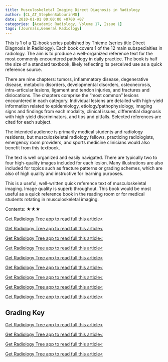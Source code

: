 ```yaml
---
title: Musculoskeletal Imaging Direct Diagnosis in Radiology
author: [CL_AT_StephenSabourinMD]
date: 2010-01-01 00:00:00 +0700 +07
categories: [Academic Radiology, Volume 17, Issue 1]
tags: [Journals,General Radiology]
---
```

This is 1 of a 12-book series published by Thieme (series title Direct Diagnosis in Radiology). Each book covers 1 of the 12 main subspecialties in radiology. The aim is to produce a well-organized reference text for the most commonly encountered pathology in daily practice. The book is half the size of a standard textbook, likely reflecting its perceived use as a quick reference source.

There are nine chapters: tumors, inflammatory disease, degenerative disease, metabolic disorders, developmental disorders, osteonecrosis, intra-articular lesions, ligament and tendon injuries, and fractures and dislocations. The chapters comprise the “most common” lesions encountered in each category. Individual lesions are detailed with high-yield information related to epidemiology, etiology/pathophysiology, imaging signs and findings from each modality, clinical issues, differential diagnosis with high-yield discriminators, and tips and pitfalls. Selected references are cited for each subject.

The intended audience is primarily medical students and radiology residents, but musculoskeletal radiology fellows, practicing radiologists, emergency room providers, and sports medicine clinicians would also benefit from this textbook.

The text is well organized and easily navigated. There are typically two to four high-quality images included for each lesion. Many illustrations are also included for topics such as fracture patterns or grading schemes, which are also of high quality and instructive for learning purposes.

This is a useful, well-written quick reference text of musculoskeletal imaging. Image quality is superb throughout. This book would be most useful as a quick reference book in the reading room or for medical students rotating in musculoskeletal imaging.

Contents: ★★★

[Get Radiology Tree app to read full this article<](https://clinicalpub.com/app)

[Get Radiology Tree app to read full this article<](https://clinicalpub.com/app)

[Get Radiology Tree app to read full this article<](https://clinicalpub.com/app)

[Get Radiology Tree app to read full this article<](https://clinicalpub.com/app)

[Get Radiology Tree app to read full this article<](https://clinicalpub.com/app)

[Get Radiology Tree app to read full this article<](https://clinicalpub.com/app)

[Get Radiology Tree app to read full this article<](https://clinicalpub.com/app)

[Get Radiology Tree app to read full this article<](https://clinicalpub.com/app)

[Get Radiology Tree app to read full this article<](https://clinicalpub.com/app)

## Grading Key

[Get Radiology Tree app to read full this article<](https://clinicalpub.com/app)

[Get Radiology Tree app to read full this article<](https://clinicalpub.com/app)

[Get Radiology Tree app to read full this article<](https://clinicalpub.com/app)

[Get Radiology Tree app to read full this article<](https://clinicalpub.com/app)